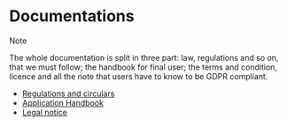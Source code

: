 # Documentations

> [!NOTE]
> The whole documentation is split in three part: law, regulations and so on, that we must follow; the handbook for final user; the terms and condition, licence and all the note that users have to know to be GDPR compliant.

* [Regulations and circulars](Laws)
* [Application Handbook](handbook)
* [Legal notice](notice)
